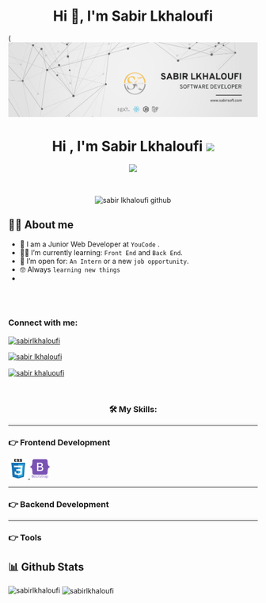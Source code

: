 
<h1 align="center">Hi 👋, I'm Sabir Lkhaloufi</h1>

(![Github Banner](https://github.com/sabirlkhaloufi/sabirlkhaloufi/blob/main/sabirkhaloufi.png)

<h1 align="center">Hi , I'm Sabir Lkhaloufi <img src="https://media.giphy.com/media/hvRJCLFzcasrR4ia7z/giphy.gif" width="30"></h1>
<p align="center">
  <a href="https://github.com/DenverCoder1/readme-typing-svg"><img src="https://readme-typing-svg.herokuapp.com?color=%2336BCF7&size=24&center=true&lines=I'm+Full+Stack+Web+Developer"></a>
</p>

<br>

<p align="center"> 
	<img src="https://komarev.com/ghpvc/?username=Abdessalam-Elboukri&label=Profile%20views&color=0e75b6&style=plastic" alt="sabir lkhaloufi github" width="110px" /> 
	<a href = "https://commits.top/morocco.html" target="_blank">
	</a>
</p>

## :sassy_man:  About me
- :school: I am a Junior Web Developer at `YouCode` .
- :student: I’m currently learning: `Front End` and `Back End`.
- :thinking: I’m open for: `An Intern` or a new `job opportunity`.
- :nerd_face: Always `learning new things`
- 
<br>
<br>

<h3 align="left">Connect with me:</h3>
<p align="left">
<a href="https://twitter.com/sabirlkhaloufi" target="blank"><img align="center" src="https://raw.githubusercontent.com/rahuldkjain/github-profile-readme-generator/master/src/images/icons/Social/linked-in-alt.svg" alt="sabirlkhaloufi" height="30" width="40" /></a>

<a href="https://fb.com/sabir lkhaloufi" target="blank"><img align="center" src="https://raw.githubusercontent.com/rahuldkjain/github-profile-readme-generator/master/src/images/icons/Social/facebook.svg" alt="sabir lkhaloufi" height="30" width="40" /></a>
	
<a href="https://instagram.com/sabir khaluoufi" target="blank"><img align="center" src="https://raw.githubusercontent.com/rahuldkjain/github-profile-readme-generator/master/src/images/icons/Social/youtube.svg" alt="sabir khaluoufi" height="30" width="40" /></a>
</p>

<br>

<h3 align="center">🛠️ My Skills:</h3>

<hr>

### 👉 Frontend Development
<p>
	<a href="https://www.w3schools.com/css/" target="_blank" rel="noreferrer"> <img src="https://raw.githubusercontent.com/devicons/devicon/master/icons/css3/css3-original-wordmark.svg" alt="css3" width="40" height="40"/> </a><a href="https://getbootstrap.com" target="_blank" rel="noreferrer"> <img src="https://raw.githubusercontent.com/devicons/devicon/master/icons/bootstrap/bootstrap-plain-wordmark.svg" alt="bootstrap" width="40" height="40"/> </a>
	

</p>

<hr>

### 👉 Backend Development
<p> 
	
</p>

<hr>

### 👉 Tools


## 📊 Github Stats

 <p><img align="left" src="https://github-readme-stats.vercel.app/api/top-langs?username=sabirlkhaloufi&show_icons=true&locale=en&layout=compact" alt="sabirlkhaloufi" /></p>

<p>&nbsp;<img align="center" src="https://github-readme-stats.vercel.app/api?username=sabirlkhaloufi&show_icons=true&locale=en" alt="sabirlkhaloufi" /></p>
